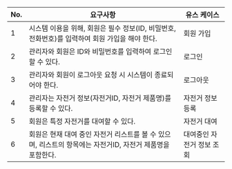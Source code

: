 | No. | 요구사항                                                           | 유스 케이스         |
| --- | -------------------------------------------------------------- | -------------- |
| 1   | 시스템 이용을 위해, 회원은 필수 정보(ID, 비밀번호, 전화번호)를  입력하여 회원 가입을 해야 한다.     | 회원 가입          |
| 2   | 관리자와 회원은 ID와 비밀번호를 입력하여 로그인 할 수 있다.                            | 로그인            |
| 3   | 관리자와 회원이 로그아웃 요청 시 시스템이 종료되어야 한다.                              | 로그아웃           |
| 4   | 관리자는 자전거 정보(자전거ID, 자전거 제품명)를 등록할 수 있다.                         | 자전거 정보 등록      |
| 5   | 회원은 특정 자전거를 대여할 수 있다.                                          | 자전거 대여         |
| 6   | 회원은 현재 대여 중인 자전거 리스트를 볼 수 있으며, 리스트의 항목에는 자전거ID, 자전거 제품명을 포함한다. | 대여중인 자전거 정보 조회 |

